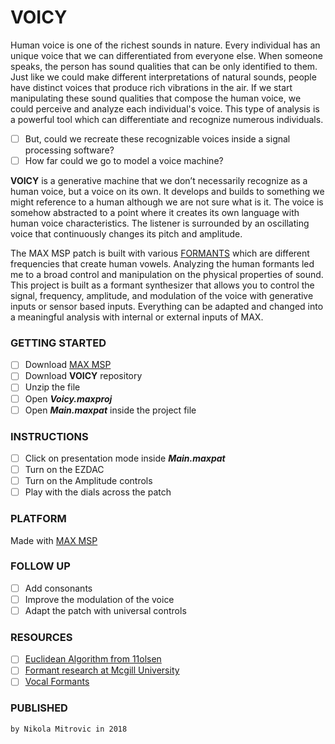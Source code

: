 # VOICY

Human voice is one of the richest sounds in nature. Every individual has an unique voice that we can differentiated from everyone else. When someone speaks, the person has sound qualities that can be only identified to them. Just like we could make different interpretations of natural sounds, people have distinct voices that produce rich vibrations in the air. If we start manipulating these sound qualities that compose the human voice, we could perceive and analyze each individual's voice. This type of analysis is a powerful tool which can differentiate and recognize numerous individuals.

- [ ] But, could we recreate these recognizable voices inside a signal processing software?
- [ ] How far could we go to model a voice machine?

**VOICY** is a generative machine that we don’t necessarily recognize as a human voice, but a voice on its own. It develops and builds to something we might reference to a human although we are not sure what is it. The voice is somehow abstracted to a point where it creates its own language with human voice characteristics. The listener is surrounded by an oscillating voice that continuously changes its pitch and amplitude.

The MAX MSP patch is built with various [FORMANTS](https://en.wikipedia.org/wiki/Formant) which are different frequencies that create human vowels. Analyzing the human formants led me to a broad control and manipulation on the physical properties of sound. This project is built as a formant synthesizer that allows you to control the signal, frequency, amplitude, and modulation of the voice with generative inputs or sensor based inputs. Everything can be adapted and changed into a meaningful analysis with internal or external inputs of MAX.

### GETTING STARTED

- [ ] Download [MAX MSP](https://cycling74.com/products/max/)
- [ ] Download **VOICY** repository
- [ ] Unzip the file
- [ ] Open **_Voicy.maxproj_**
- [ ] Open **_Main.maxpat_** inside the project file

### INSTRUCTIONS

- [ ] Click on presentation mode inside **_Main.maxpat_**
- [ ] Turn on the EZDAC
- [ ] Turn on the Amplitude controls
- [ ] Play with the dials across the patch

### PLATFORM

Made with [MAX MSP](https://cycling74.com/products/max/)

### FOLLOW UP

- [ ] Add consonants
- [ ] Improve the modulation of the voice
- [ ] Adapt the patch with universal controls

### RESOURCES

- [ ] [Euclidean Algorithm from 11olsen](http://www.11olsen.de/)
- [ ] [Formant research at Mcgill University](http://www.music.mcgill.ca/~jordan/coursework/mumt307/speech_synth.html)
- [ ] [Vocal Formants](http://www.ugrad.physics.mcgill.ca/Library/339-2010-Vocal_Formants.pdf)

### PUBLISHED

```
by Nikola Mitrovic in 2018
```
